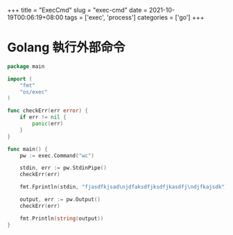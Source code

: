 +++
title = "ExecCmd"
slug = "exec-cmd"
date = 2021-10-19T00:06:19+08:00
tags = ['exec', 'process']
categories = ['go']
+++

# Golang 執行外部命令
```go
package main

import (
	"fmt"
	"os/exec"
)

func checkErr(err error) {
	if err != nil {
		panic(err)
	}
}

func main() {
	pw := exec.Command("wc")

	stdin, err := pw.StdinPipe()
	checkErr(err)

	fmt.Fprintln(stdin, "fjasdfkjsad\njdfaksdfjksdfjkasdfj\ndjfkajsdk")

	output, err := pw.Output()
	checkErr(err)

	fmt.Println(string(output))
}
```
